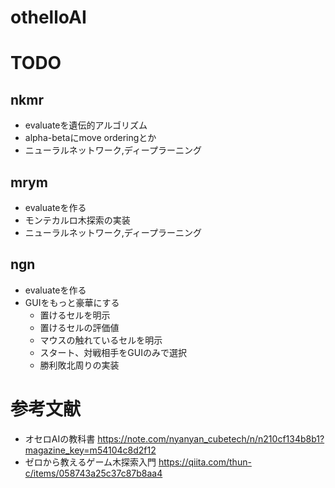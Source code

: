 # othelloAI


# TODO


## nkmr
- evaluateを遺伝的アルゴリズム
- alpha-betaにmove orderingとか
- ニューラルネットワーク,ディープラーニング



## mrym
- evaluateを作る
- モンテカルロ木探索の実装
- ニューラルネットワーク,ディープラーニング


## ngn
- evaluateを作る
- GUIをもっと豪華にする
  - 置けるセルを明示
  - 置けるセルの評価値
  - マウスの触れているセルを明示
  - スタート、対戦相手をGUIのみで選択
  - 勝利敗北周りの実装

# 参考文献
- オセロAIの教科書 https://note.com/nyanyan_cubetech/n/n210cf134b8b1?magazine_key=m54104c8d2f12
- ゼロから教えるゲーム木探索入門 https://qiita.com/thun-c/items/058743a25c37c87b8aa4